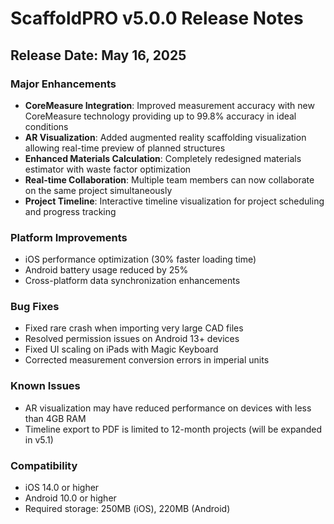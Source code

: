 # ScaffoldPRO v5.0.0 Release Notes

## Release Date: May 16, 2025

### Major Enhancements

- **CoreMeasure Integration**: Improved measurement accuracy with new CoreMeasure technology providing up to 99.8% accuracy in ideal conditions
- **AR Visualization**: Added augmented reality scaffolding visualization allowing real-time preview of planned structures
- **Enhanced Materials Calculation**: Completely redesigned materials estimator with waste factor optimization
- **Real-time Collaboration**: Multiple team members can now collaborate on the same project simultaneously
- **Project Timeline**: Interactive timeline visualization for project scheduling and progress tracking

### Platform Improvements

- iOS performance optimization (30% faster loading time)
- Android battery usage reduced by 25%
- Cross-platform data synchronization enhancements

### Bug Fixes

- Fixed rare crash when importing very large CAD files
- Resolved permission issues on Android 13+ devices
- Fixed UI scaling on iPads with Magic Keyboard
- Corrected measurement conversion errors in imperial units

### Known Issues

- AR visualization may have reduced performance on devices with less than 4GB RAM
- Timeline export to PDF is limited to 12-month projects (will be expanded in v5.1)

### Compatibility

- iOS 14.0 or higher
- Android 10.0 or higher
- Required storage: 250MB (iOS), 220MB (Android)